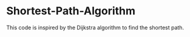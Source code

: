 # Shortest-Path-Algorithm
This code is inspired by the Dijkstra algorithm to find the shortest path.
